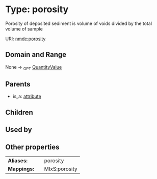 
# Type: porosity


Porosity of deposited sediment is volume of voids divided by the total volume of sample

URI: [nmdc:porosity](https://microbiomedata/meta/porosity)


## Domain and Range

None ->  <sub>OPT</sub> [QuantityValue](QuantityValue.md)

## Parents

 *  is_a: [attribute](attribute.md)

## Children


## Used by


## Other properties

|  |  |  |
| --- | --- | --- |
| **Aliases:** | | porosity |
| **Mappings:** | | MIxS:porosity |

